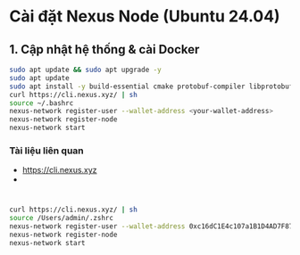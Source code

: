 # Cài đặt Nexus Node (Ubuntu 24.04)

## 1. Cập nhật hệ thống & cài Docker

```bash
sudo apt update && sudo apt upgrade -y
sudo apt update
sudo apt install -y build-essential cmake protobuf-compiler libprotobuf-dev curl
curl https://cli.nexus.xyz/ | sh
source ~/.bashrc
nexus-network register-user --wallet-address <your-wallet-address>
nexus-network register-node
nexus-network start
```
### **Tài liệu liên quan**
- https://cli.nexus.xyz
- 

# 
```bash
curl https://cli.nexus.xyz/ | sh
source /Users/admin/.zshrc
nexus-network register-user --wallet-address 0xc16dC1E4c107a1B1D4AD7F87ED8fc5b1BA84F832
nexus-network register-node
nexus-network start
```



